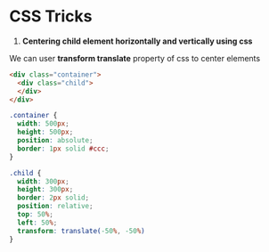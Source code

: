 # CSS Tricks

1. **Centering child element horizontally and vertically using css**

  We can user **transform translate** property of css to center elements

  ```html
  <div class="container">
    <div class="child">  
    </div>
  </div>
  ```

  ```css
  .container {
    width: 500px;
    height: 500px;
    position: absolute;
    border: 1px solid #ccc;
  }

  .child {
    width: 300px;
    height: 300px;
    border: 2px solid;
    position: relative;
    top: 50%;
    left: 50%;
    transform: translate(-50%, -50%)
  }
  ```